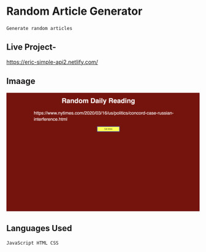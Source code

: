 # Random Article Generator

    Generate random articles

## Live Project-

https://eric-simple-api2.netlify.com/

## Imaage

![Image of Project](article.png)

## Languages Used

    JavaScript HTML CSS

### 
